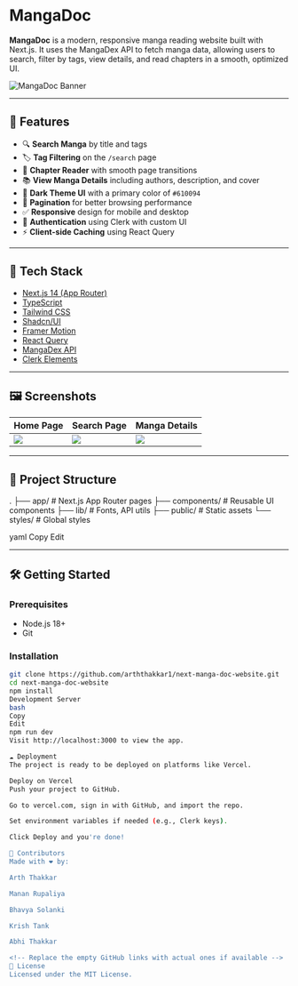 # MangaDoc

**MangaDoc** is a modern, responsive manga reading website built with Next.js. It uses the MangaDex API to fetch manga data, allowing users to search, filter by tags, view details, and read chapters in a smooth, optimized UI.

![MangaDoc Banner](public/banner.png) <!-- Replace with your actual banner path or remove -->

---

## 🚀 Features

- 🔍 **Search Manga** by title and tags
- 🏷️ **Tag Filtering** on the `/search` page
- 📖 **Chapter Reader** with smooth page transitions
- 📚 **View Manga Details** including authors, description, and cover
- 🌙 **Dark Theme UI** with a primary color of `#610094`
- 🔁 **Pagination** for better browsing performance
- ✅ **Responsive** design for mobile and desktop
- 🔐 **Authentication** using Clerk with custom UI
- ⚡ **Client-side Caching** using React Query

---

## 🧰 Tech Stack

- [Next.js 14 (App Router)](https://nextjs.org/)
- [TypeScript](https://www.typescriptlang.org/)
- [Tailwind CSS](https://tailwindcss.com/)
- [Shadcn/UI](https://ui.shadcn.com/)
- [Framer Motion](https://www.framer.com/motion/)
- [React Query](https://tanstack.com/query/v4)
- [MangaDex API](https://api.mangadex.org/)
- [Clerk Elements](https://clerk.com/docs/elements)

---

## 🖼️ Screenshots

| Home Page | Search Page | Manga Details |
|-----------|-------------|----------------|
| ![](public/screens/home.png) | ![](public/screens/search.png) | ![](public/screens/details.png) |

---

## 📂 Project Structure

.
├── app/ # Next.js App Router pages
├── components/ # Reusable UI components
├── lib/ # Fonts, API utils
├── public/ # Static assets
└── styles/ # Global styles

yaml
Copy
Edit

---

## 🛠️ Getting Started

### Prerequisites

- Node.js 18+
- Git

### Installation

```bash
git clone https://github.com/arththakkar1/next-manga-doc-website.git
cd next-manga-doc-website
npm install
Development Server
bash
Copy
Edit
npm run dev
Visit http://localhost:3000 to view the app.

☁️ Deployment
The project is ready to be deployed on platforms like Vercel.

Deploy on Vercel
Push your project to GitHub.

Go to vercel.com, sign in with GitHub, and import the repo.

Set environment variables if needed (e.g., Clerk keys).

Click Deploy and you're done!

👥 Contributors
Made with ❤️ by:

Arth Thakkar

Manan Rupaliya

Bhavya Solanki

Krish Tank

Abhi Thakkar

<!-- Replace the empty GitHub links with actual ones if available -->
📄 License
Licensed under the MIT License.
